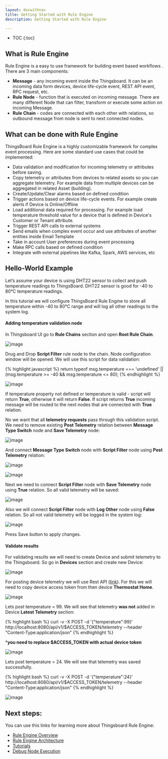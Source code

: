 ```yaml
---
layout: docwithnav
title: Getting Started with Rule Engine
description: Getting Started with Rule Engine

---
```


* TOC
{:toc}

## What is Rule Engine
Rule Engine is a easy to use framework for building event based workflows . There are 3 main components:

- **Message** - any incoming event inside the Thingsboard. It can be an incoming data form devices, device life-cycle event, REST API event, RPC request, etc.
- **Rule Node** - function that is executed on incoming message. There are many different Node that can filter, transform or execute some action on incoming Message. 
- **Rule Chain** - codes are connected with each other with relations, so outbound message from node is sent to next connected nodes.


## What can be done with Rule Engine 
ThingsBoard Rule Engine is a highly customizable framework for complex event processing. Here are some standard use cases that could be implemented:

- Data validation and modification for incoming telemetry or attributes before saving.
- Copy telemetry or attributes from devices to related assets so you can aggregate telemetry. For example data from multiple devices can be aggregated
in related Asset (building).
- Create/Update/Clear alarms based on defined condition
- Trigger actions based on device life-cycle events. For example create alerts if Device is Online/Offline
- Load additional data required for processing. For example load temperature threshold value for a device that is defined in Device's Customer or Tenant attribute.
- Trigger REST API calls to external systems
- Send emails when complex event occur and use attributes of another entities inside Email Template
- Take in account User preferences during event processing
- Make RPC calls based on defined condition
- Integrate with external pipelines like Kafka, Spark, AWS services, etc

## Hello-World Example
Let’s assume your device is using DHT22 sensor to collect and push temperature readings to ThingsBoard. 
DHT22 sensor is good for -40 to 80°C temperature readings.

In this tutorial we will configure ThingsBoard Rule Engine to store all temperature within -40 to 80°C range and will log all other readings to the system log.

#### Adding temperature validation node
In Thingsboard UI go to **Rule Chains** section and open **Root Rule Chain**.

![image](/images/user-guide/rule-engine-2-0/tutorials/getting-started/initial-root-chain.png)

Drug and Drop **Script Filter** rule node to the chain. Node configuration window will be opened. We will use this script for data validation:

{% highlight javascript %}
return typeof msg.temperature === 'undefined' 
        || (msg.temperature >= -40 && msg.temperature <= 80);
{% endhighlight %}

![image](/images/user-guide/rule-engine-2-0/tutorials/getting-started/script-config.png)

If temperature property not defined or temperature is valid - script will return **True**, otherwise it will return **False**.
If script returns **True** incoming message will be routed to the next nodes that are connected with **True** relation.
 
No we want that all **telemetry requests** pass through this validation script. We need to remove existing **Post Telemetry** 
relation between **Message Type Switch** node and **Save Telemetry** node:

![image](/images/user-guide/rule-engine-2-0/tutorials/getting-started/remove-relation.png)
  
And connect **Message Type Switch** node with **Script Filter** node using **Post Telemetry** relation:
   
![image](/images/user-guide/rule-engine-2-0/tutorials/getting-started/realtion-window.png)

![image](/images/user-guide/rule-engine-2-0/tutorials/getting-started/connect-script.png)

Next we need to connect **Script Filter** node with **Save Telemetry** node using **True** relation. So all valid telemetry will be saved:

![image](/images/user-guide/rule-engine-2-0/tutorials/getting-started/script-to-save.png)

Also we will connect **Script Filter** node with **Log Other** node using **False** relation. So all not valid telemetry will be logged in the system log:

![image](/images/user-guide/rule-engine-2-0/tutorials/getting-started/false-log.png)

Press Save button to apply changes.

#### Validate results
For validating results we will need to create Device and submit telemetry to the Thingsboard. So go in **Devices** section and create new Device:

![image](/images/user-guide/rule-engine-2-0/tutorials/getting-started/create-device.png)

For posting device telemetry we will use Rest API ([link](/docs/reference/http-api/#telemetry-upload-api)). For this we will need to
copy device access token from then device **Thermostat Home**. 

![image](/images/user-guide/rule-engine-2-0/tutorials/getting-started/copy-access-token.png)

Lets post temperature = 99. We will see that telemetry **was not** added in Device **Latest Telemetry** section:

{% highlight bash %}
curl -v -X POST -d '{"temperature":99}' http://localhost:8080/api/v1/$ACCESS_TOKEN/telemetry --header "Content-Type:application/json"
{% endhighlight %}

***you need to replace $ACCESS_TOKEN with actual device token**

![image](/images/user-guide/rule-engine-2-0/tutorials/getting-started/empty-telemetry.png)


Lets post temperature = 24. We will see that telemetry was saved successfully.

{% highlight bash %}
curl -v -X POST -d '{"temperature":24}' http://localhost:8080/api/v1/$ACCESS_TOKEN/telemetry --header "Content-Type:application/json"
{% endhighlight %}

![image](/images/user-guide/rule-engine-2-0/tutorials/getting-started/saved-ok.png)


## Next steps:

You can use this links for learning more about Thingsboard Rule Engine:

- [Rule Engine Overview](/docs/user-guide/rule-engine-2-0/overview/)
- [Rule Engine Architecture](/docs/user-guide/rule-engine-2-0/architecture/)
- [Tutorials](/docs/user-guide/rule-engine-2-0/overview/#tutorials)
- [Debug Node Execution](/docs/user-guide/rule-engine-2-0/overview/#debugging)